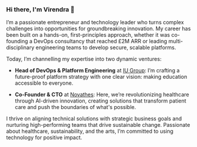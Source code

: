 ### Hi there, I'm Virendra 👋

I’m a passionate entrepreneur and technology leader who turns complex challenges into opportunities for groundbreaking innovation. My career has been built on a hands-on, first-principles approach, whether it was co-founding a DevOps consultancy that reached £2M ARR or leading multi-disciplinary engineering teams to develop secure, scalable platforms.

Today, I’m channelling my expertise into two dynamic ventures:

- **Head of DevOps & Platform Engineering** at [IU Group](https://www.iu-group.com/): I’m crafting a future-proof platform strategy with one clear vision: making education accessible to everyone.

- **Co-Founder & CTO** at [Novathes](https://novathes.com/): Here, we’re revolutionizing healthcare through AI-driven innovation, creating solutions that transform patient care and push the boundaries of what's possible.

I thrive on aligning technical solutions with strategic business goals and nurturing high-performing teams that drive sustainable change. Passionate about healthcare, sustainability, and the arts, I’m committed to using technology for positive impact.
